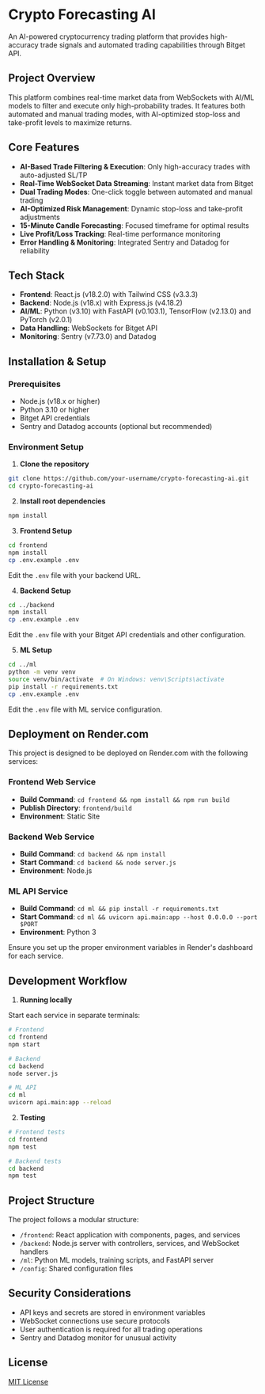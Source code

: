 # Crypto Forecasting AI

An AI-powered cryptocurrency trading platform that provides high-accuracy trade signals and automated trading capabilities through Bitget API.

## Project Overview

This platform combines real-time market data from WebSockets with AI/ML models to filter and execute only high-probability trades. It features both automated and manual trading modes, with AI-optimized stop-loss and take-profit levels to maximize returns.

## Core Features

- **AI-Based Trade Filtering & Execution**: Only high-accuracy trades with auto-adjusted SL/TP
- **Real-Time WebSocket Data Streaming**: Instant market data from Bitget
- **Dual Trading Modes**: One-click toggle between automated and manual trading
- **AI-Optimized Risk Management**: Dynamic stop-loss and take-profit adjustments
- **15-Minute Candle Forecasting**: Focused timeframe for optimal results
- **Live Profit/Loss Tracking**: Real-time performance monitoring
- **Error Handling & Monitoring**: Integrated Sentry and Datadog for reliability

## Tech Stack

- **Frontend**: React.js (v18.2.0) with Tailwind CSS (v3.3.3)
- **Backend**: Node.js (v18.x) with Express.js (v4.18.2)
- **AI/ML**: Python (v3.10) with FastAPI (v0.103.1), TensorFlow (v2.13.0) and PyTorch (v2.0.1)
- **Data Handling**: WebSockets for Bitget API
- **Monitoring**: Sentry (v7.73.0) and Datadog

## Installation & Setup

### Prerequisites

- Node.js (v18.x or higher)
- Python 3.10 or higher
- Bitget API credentials
- Sentry and Datadog accounts (optional but recommended)

### Environment Setup

1. **Clone the repository**

```bash
git clone https://github.com/your-username/crypto-forecasting-ai.git
cd crypto-forecasting-ai
```

2. **Install root dependencies**

```bash
npm install
```

3. **Frontend Setup**

```bash
cd frontend
npm install
cp .env.example .env
```

Edit the `.env` file with your backend URL.

4. **Backend Setup**

```bash
cd ../backend
npm install
cp .env.example .env
```

Edit the `.env` file with your Bitget API credentials and other configuration.

5. **ML Setup**

```bash
cd ../ml
python -m venv venv
source venv/bin/activate  # On Windows: venv\Scripts\activate
pip install -r requirements.txt
cp .env.example .env
```

Edit the `.env` file with ML service configuration.

## Deployment on Render.com

This project is designed to be deployed on Render.com with the following services:

### Frontend Web Service
- **Build Command**: `cd frontend && npm install && npm run build`
- **Publish Directory**: `frontend/build`
- **Environment**: Static Site

### Backend Web Service
- **Build Command**: `cd backend && npm install`
- **Start Command**: `cd backend && node server.js`
- **Environment**: Node.js

### ML API Service
- **Build Command**: `cd ml && pip install -r requirements.txt`
- **Start Command**: `cd ml && uvicorn api.main:app --host 0.0.0.0 --port $PORT`
- **Environment**: Python 3

Ensure you set up the proper environment variables in Render's dashboard for each service.

## Development Workflow

1. **Running locally**

Start each service in separate terminals:

```bash
# Frontend
cd frontend
npm start

# Backend
cd backend
node server.js

# ML API
cd ml
uvicorn api.main:app --reload
```

2. **Testing**

```bash
# Frontend tests
cd frontend
npm test

# Backend tests
cd backend
npm test
```

## Project Structure

The project follows a modular structure:

- `/frontend`: React application with components, pages, and services
- `/backend`: Node.js server with controllers, services, and WebSocket handlers
- `/ml`: Python ML models, training scripts, and FastAPI server
- `/config`: Shared configuration files

## Security Considerations

- API keys and secrets are stored in environment variables
- WebSocket connections use secure protocols
- User authentication is required for all trading operations
- Sentry and Datadog monitor for unusual activity

## License

[MIT License](LICENSE)